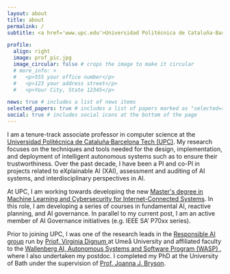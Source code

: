 ```yaml
---
layout: about
title: about
permalink: /
subtitle: <a href='www.upc.edu'>Universidad Politécnica de Cataluña·Barcelona Tech - UPC</a>. Address. Contacts. Moto. Etc.

profile:
  align: right
  image: prof_pic.jpg
  image_circular: false # crops the image to make it circular
  # more_info: >
  #   <p>555 your office number</p>
  #   <p>123 your address street</p>
  #   <p>Your City, State 12345</p>

news: true # includes a list of news items
selected_papers: true # includes a list of papers marked as "selected={true}"
social: true # includes social icons at the bottom of the page
---
```

I am a tenure-track associate professor in computer science at the <a href="https://www.upc.edu/en?set_language=en">Universidad Politécnica de Cataluña·Barcelona Tech (UPC)</a>. My research focuses on the techniques and tools needed for the design, implementation, and deployment of intelligent autonomous systems such as to ensure their trustworthiness. Over the past decade, I have been a PI and co-PI in projects related to eXplainable AI (XAI), assessment and auditing of AI systems, and interdisciplinary perspectives in AI.

At UPC, I am working towards developing the new <a href="https://www.upc.edu/en/masters/machine-learning-and-cybersecurity-for-internet-connected-systems">Master's degree in Machine Learning and Cybersecurity for Internet-Connected Systems</a>. In this role, I am developing a series of courses in fundamental AI, reactive planning, and AI governance. In parallel to my current post, I am an active member of AI Governance initiatives (e.g. IEEE SA’ P70xx series). 

Prior to joining UPC, I was one of the research leads in the <a href="https://www.umu.se/en/research/groups/responsible-artificial-intelligence/">Responsible AI group</a> run by <a href="https://people.cs.umu.se/virginia/">Priof. Virginia Dignum </a> at Umeå University and affiliated faculty to the <a href="http://wasp-sweden.org"> Wallenberg AI, Autonomous Systems and Software Program (WASP) </a>, where I also undertaken my postdoc. I completed my PhD at the University of Bath under the supervision of <a href="https://www.joannajbryson.org/">Prof. Joanna J. Bryson</a>.

<!-- Write your biography here. Tell the world about yourself. Link to your favorite [subreddit](http://reddit.com). You can put a picture in, too. The code is already in, just name your picture `prof_pic.jpg` and put it in the `img/` folder. -->

<!-- Put your address / P.O. box / other info right below your picture. You can also disable any of these elements by editing `profile` property of the YAML header of your `_pages/about.md`. Edit `_bibliography/papers.bib` and Jekyll will render your [publications page](/al-folio/publications/) automatically. -->

<!-- Link to your social media connections, too. This theme is set up to use [Font Awesome icons](https://fontawesome.com/) and [Academicons](https://jpswalsh.github.io/academicons/), like the ones below. Add your Facebook, Twitter, LinkedIn, Google Scholar, or just disable all of them. -->